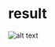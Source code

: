 # result

![alt text](https://raw.githubusercontent.com/username/projectname/branch/path/to/img.png)
